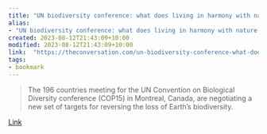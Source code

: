 ```yaml
---
title: "UN biodiversity conference: what does living in harmony with nature look like?"
alias:
- "UN biodiversity conference: what does living in harmony with nature look like?"
created: 2023-08-12T21:43:09+10:00
modified: 2023-08-12T21:43:09+10:00
link:  "https://theconversation.com/un-biodiversity-conference-what-does-living-in-harmony-with-nature-look-like-196228"
tags:
- bookmark
---
```


> The 196 countries meeting for the UN Convention on Biological Diversity conference (COP15) in Montreal, Canada, are negotiating a new set of targets for reversing the loss of Earth’s biodiversity.

[Link](https://theconversation.com/un-biodiversity-conference-what-does-living-in-harmony-with-nature-look-like-196228)